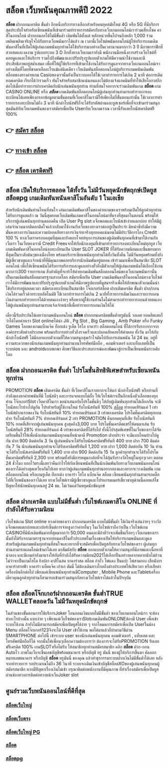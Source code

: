 # สล็อต  เว็บพนันคุณภาพดีปี 2022

**สล็อต** ฝากถอนเครดิต ขั้นต่ำ  อีกหนึ่งบริการทางเลือกสำหรับคนยุคสมัยใหม่ 4G หรือ 5G ที่มีบริการสุดประทับใจสำหรับเซียนพนันที่เข้ามาร่วมทำรายการสมัครกับทางเว็บเกมออนไลน์เราร่วมเสี่ยงโชค คาสิโนออนไลน์ ฝากถอนออโต้ไม่มีขั้นต่ำ เดิมพันได้ตั้งแต่ หลักหน่วยขึ้นไปจนถึงหลัก 1,000 ร่วมเพลิดเพลินเจริญใจไปกับทางเว็บพนันเราได้แล้ว ณ เวลานี้เว็บไซต์พนันออนไลน์ผู้ให้บริการเกมเดิมพันคาสิโนที่เปิดให้ผู้เล่นเกมพนันทุกท่านได้ใช้บริการมาอย่างเป็นเวลานานมากกว่า 3 ปี มีภาพกราฟิกที่สวยสดและงดงาม รูปแบบระบบ 3 D
อีกทั้งทางเว็บเกมเรายังมี พนักงานมือหนึ่งการสร้างเว็บไซต์ที่คอยดูแลและให้บริการ  รวมไปถึงพัฒนาและปรับปรุงรูปแบบตัวเกมให้มีความน่าใช้งานและมีประสิทธิภาพอยู่สม่ำเสมอ เพื่อที่ให้ผู้ใช้บริการที่เข้ามาใช้งานได้รับการดูแลจากทางเว็บเกมออนไลน์เราอย่างเต็มที่โดยที่ขาดเหลืออะไรแม้แต่นิดเดียว เว็บเดิมพันสล็อตออนไลน์ผู้บริการเกมพนันเดิมพันสล็อตของทางค่ายเกม Casioของเรานั้นยังเป็นระบบออโต้ใช้เวลาทำรายการไม่เกิน 2 นาที ต่อการเติมยอดเครดิต เรียกได้ว่ารวดเร็ว ทันใจสำหรับสมาชิกแน่นอนและไม่ต้องแจ้งแอดมินที่ทำให้เสียโอกาสอีกต่อไปเมื่อทำรายการฝากเครดิตกับนักเล่นพนันทุกท่าน
ท่านที่สนใจอยากจะร่วมเดิมพันเกม **สล็อต** เกม CASINO ONLINE หรือ ***สล็อต*** เกมเดิมพันสล็อตออนไลน์ผู้เล่นทุกท่านสามารถทำรายการลงทะเบียนได้เลยเพียงกรอกข้อมูลตามขั้นตอนที่เว็บคาสิโนเรามีให้เพียงไม่กี่ขั้นตอนเท่านั้น ใช้เวลาการทำรายการลงทะเบียนไม่ถึง 3 นาที นักล่าโบนัสฟรีก็จะได้รับรหัสผ่านและยูสเซอร์เพื่อที่จะเข้ามาร่วมสนุกสุดมันส์กับเว็บเกมพนันของเราสมัครเพื่อเปิด Userกับเว็บเกมเราณ เวลานี้รับเลยโบนัสเครดิตฟรี 100%

## 👉 [สมัคร สล็อต](https://archa888.com/)
## 👉 [ทางเข้า สล็อต](https://archa888.com/)
## 👉 [สล็อต เครดิตฟรี](https://archa888.com/)

## สล็อต เปิดให้บริการตลอด ได้ทั้งวัน ไม่มีวันหยุดนักขัตฤกษ์เปิดยูส สล็อตpg เกมเดิมพันพนันคาสิโนอันดับ 1 ในเอเชีย

สำหรับนักเดิมพันท่านไหนที่สนใจ เล่นเกมเดิมพันคาสิโนของค่ายเกมของเราพร้อมเปิดให้ลูกค้าทุกท่านได้รับการดูแลแล้ว ณ วันนี้สุดยอดเว็บเดิมพันเกมคาสิโนออนไลน์มาที่แรงที่สุดมาในตอนนี้ พร้อมให้บริการผู้เล่นพนันทุกท่านตลอดคืน เปิด User Pg slot แจ็กพอตและโบนัสเข้าง่ายแตกบ่อย ทำให้มีผู้เล่นจำนวนมากติดอกติดใจแล้วกลับมาใช้งานกับเว็บของทางเราต่ออยู่เป็นประจำ มิหนำซ้ำยังมีความมั่นคงทางการเงินและความปลอดภัยทางการเงินจ่ายจริงทุกยอดแน่นอนไม่มีประวัติการโกง Credit 100 % ทางเว็บเราครอบคลุมที่สุดและยังตอบโจทย์ทุกการเล่นของผู้เดิมพันทุกคนที่เข้ามาใช้งานกับเว็บเรา
ในเว็บของเรามี Credit Freeแจกให้กับนักลงทุนที่เข้ามาทำรายการลงทะเบียนใหม่ทุกยูส เว็บเกมเดิมพันคาสิโนออนไลน์ลงทะเบียนเปิด User SLOT JOKER ที่ได้รับความนิยมและชื่นชอบมากที่สุดเป็นระดับต้นๆของเมืองไทย พร้อมบริการเซียนพนันทุกท่านได้ทั้งวันทั้งคืน ไม่มีวันหยุดพร้อมทั้งยังมีผู้เชี่ยวชาญและเจ้าหน้าที่ที่มีคุณภาพคอยบริการนักเดิมพันอยู่ตลอด เข้าร่วมมาเพื่อเป็นสมาชิก SLOT ออนไลน์ เพื่อให้เซียนพนันได้รับการบริการและดูแลอย่างทั่วถึงมีตัวเกมให้ผู้เล่นเกมพนันได้เลือกใช้งานมากกว่า300 รายการเกม
สิ่งสำคัญที่จะทำให้ค่ายเกมเดิมพันสล็อตออนไลน์ของเว็บเกมพนันเรานั้นเป็นเกมเดิมพันสล็อตมาตรฐานสากลโลก สมัครเพื่อเปิด User  เกมเดิมพันคาสิโนออนไลน์ทางเว็บไซต์เราได้มีการพัฒนาและปรับปรุงรูปแบบตัวเกมให้มีภาพรูปแบบที่ดูสมจจริงเพื่อให้ลักษณะตัวเกมนั้นน่าใช้บริการอยู่ตลอดเวลา สมัครลงทะเบียนเป็นสมาชิก โจ๊กเกอร์สล็อต ฝากเติมเครดิต ขั้นต่ำ ฝาก/ถอน เงินได้รวดเร็วด้วยระบบอัตโนมัติ ใช้เวลาทำรายการไม่เกิน 2 นาทีทั้งรายการเติมเงินและรายการถอนเงินสามารถทำรายการได้ด้วยตนเองง่ายๆ หรือหากผู้ใช้งานท่านใดไม่สามารถทำรายการถอนด้วยตนเองได้ผู้เล่นพนันทุกท่านสามารถแจ้งเจ้าหน้าที่เพื่อทำรายการถอนเงินให้ได้

เดี๋ยวนี้รับประกันได้เลยว่าเกมพนันออนไลน์ **สล็อต** ฝากถอนเครดิตขขั้นต่ำทรูมันนี่ วอเลท ยอดฮิตเลยก็ว่าได้โดยค่ายเรา Slot onlineได้นำ  Jili , Pg Slot , Big Gaming , Amb Poker หรือ Funky Games โลกของเกมแบ็กแจ๊ค ป๊อกเด้ง รูเล็ต ไฮโล บาคาร่า สล็อตออนไลน์ ที่ได้การรับรองจากจากองค์กรระดับต่างประเทศ พร้อมบริการอย่างทั่วถึงรวดเร็วและปลอดภัยคอยให้คำตอบ ทั้งวัน มาให้กับนักล่าโบนัสฟรี ได้มีออกแบบตัวเกมที่ให้ความสนุกสุดเร้าใจมันไปกับการเล่นพนัน ได้ 24 ชม. อยู่ที่ความสะดวกของนักเล่นเกมพนันทุกท่านผ่านบนโทรศัพท์มือถือ , คอมพิวเตอร์ และแท็บเลตที่เป็นระบบios และ androidแบบพกพา ศึกษาวิธีและประสบการณ์และพัฒนาสู่การเป็นเซียนพนันระบดับโลก

## สล็อต ฝากถอนเครดิต ขั้นต่ำ โปรโมชั่นสิทธิพิเศษสำหรับเซียนพนันทุกท่าน

 PROMOTION  **สล็อต** เติมเครดิต ขั้นต่ำ ที่เว็บคาสิโนเราอยากจะให้แก่  นักล่าโบนัสฟรี หรือท่านที่กำลังมองหาค่ายพนันที่มี โบนัสดีๆ และการแจกแบบไม่กั๊ก ให้เว็บไซต์เราเป็นอีกหนึ่งตัวเลือกของทุกท่าน โจ๊กเกอร์Slot เว็บคาสิโนเรา ขอนำเสนอกับโปรโมชั่นดีๆ ให้กับผู้เดิมพันทุกท่านได้เลือกกัน จะมีโบนัสอะไรบ้างไปดูกัน
โปรสำหรับผู้ใช้งานใหม่ รับโบนัสทันที 100% [สล็อต](https://archa888.com/) ทำยอดเทิร์นแค่ 1 เท่า
โบนัสฝากแรกของวัน รับโบนัสทันที 10% ทำยอดเทิร์นแค่ 3 เท่าของเครดิต
โปรโมชั่นเครดิตทุกยอดฝาก รับโบนัสทันที 7% ทำยอดเทิร์นแค่ 2 เท่า
 PROMOTION คืนยอดทุนที่เสีย รับโบนัสทันที 10% ยอดที่เสียจากผู้เล่นพนันทุกคน สูงสุดถึง3,000 บาท
โปรโมชั่นเครดิตแชร์ให้คนมาเล่น รับโบนัสทันที 28% ทำยอดเทิร์นแค่ 4 เท่าของเครดิตที่ได้รับไป
ทั้งนี้โปรสุดพิเศษที่ในเว็บของเราได้จัดเตรียมขึ้นไว้ให้เพื่อนักเล่นเกมพนันทุกคนที่หน้าตาดี  Promotion ฝากประจำ จะมีแบบไหนบ้างไปดูกัน
ฝาก 900 ติดต่อกัน 3 วัน ผู้เล่นพนันจะได้รับโบนัสเครดิตฟรีทันที 400 บาท
ฝาก 700 ติดต่อกัน 7 วัน นักเล่นพนันทุกท่านจะได้รับเครดิตฟรีทันที 1,200 บาท
ฝาก 1,000 ติดต่อกัน 10 วัน ท่านจะได้รับโบนัสเครดิตฟรีทันที 1,400 บาท
ฝาก 900 ติดต่อกัน 15 วัน ลูกค้าทุกท่านจะได้รับโปรโมชั่นเครดิตฟรีทันที 2,300 บาท
พร้อมทั้งยังมีการหมุนกงล้อที่จะได้ลุ้นรับรางวัลใหญ่ในทุกๆเวลา ตลอด 24 ชั่วโมง บอกไว้ตรงนี้เลยว่าคืนกำไรให้กับเซียนพนันที่เป็นนักเดิมพันกับทางเว็บเกมพนันออนไลน์ของเราได้อย่างสุดเหวี่ยงกันไปเลย หากว่าผู้เล่นเกมพนันทุกท่านอยากลองและอยากจะวางเดิมพัน เกมสล็อตออนไลน์ หรือเกมรูเล็ต  ป๊อกเด้ง บาคาร่า ไฮโล แบ็กแจ๊ค สล็อต เซียนพนันทุกท่านสามารถคลิ๊กไปที่เว็บพนันของเราได้เลย ทางเว็บไซต์เรามีผู้เชี่ยวชาญและโปรแกรมเมอร์เชี่ยวชาญด้านนี้คอยแก้ไขปัญหาให้นักพนันทุกคนอยู่ 24 ชม. ไม่เว้นแต่วันหยุดนักขัตฤกษ์

## สล็อต ฝากเครดิต แบบไม่มีขั้นต่ำ  เว็บไซต์เกมคาสิโน ONLINE ที่กำลังได้รับความนิยม

เว็บไซต์เกม Slot online ทางค่ายของเรา ฝากถอนเครดิต แบบไม่มีขั้นต่ำ ได้เงินจริงเล่นง่ายๆ รางวัลแจ็กพอตแตกบ่อยและเปอร์เซ็นต์การจ่ายสูงกว่าค่ายอื่นๆ ในเว็บไซต์เราถือว่าเป็น เว็บไซต์เกม CASINOที่มีนักเดิมพันมากที่สุดมากกว่า 50,000 คนและมีถ้าทีว่าจะเพิ่มขึ้นเรื่อยๆ เว็บเกมของเรานั้นยังได้รับจากมาตราฐานจากบ่อนคาสิโนทั่วประเทศในเรื่องของเปิดให้บริการเกมพนันและดูแล สำหรับผู้เล่นเกมพนันทุกท่านที่สนใจและอยากที่จะสมัครเพื่อเปิดยูสกับทางเว็บไซต์ของเรา ผู้เล่นทุกท่านสามารถแอดไลน์เข้ามาได้เลย
	มาสัมผัสกับ **สล็อต** ออกแบบตัวเกมให้ความสนุกที่มีภาพและเนื้อหาที่น่าลอง และมีเกมกำลังมาแรงให้กับที่กำลังได้รับความนิยม2021ได้เลือกปั่นอย่างหลากหลายนับไม่ถ้วน  ไม่ว่าจะเป็นเกมไฮโล ยิงปลา คาสิโนสด บาคาร่าสด สล็อต กำถั่ว ไพ่แคง ปั่นแปะ ไพ่สามกอง เสือมังกร บาคาร่าสายฟ้า บาคาร่า แบ็คแจ๊ค เก้าเก ดัมมี่ ไม่ต้องเดินทางไกลถึงต่างประเทศให้เสียเวลา หรือเสียค่าเครื่องบินอีกต่อไป เพียงแค่เซียนพนันทุกท่านมีComputer , Mobile Phone และTabletเครื่องเดียวคุณลูกค้าทุกท่านก็สามารถเข้ามาร่วมสนุกกัลทางเว็บไซต์เราได้แล้วในปัจจุบัน

## สล็อต สล็อตโจ๊กเกอร์ฝากถอนเครดิต ขั้นต่ำTRUE WALLETตลอดวัน ไม่มีวันหยุดนักขัตฤกษ์

ในส่วนของขั้นตอนการใช้บริการJoker โอนถอนเงินแบบไม่มีขั้นต่ำ ของเว็บเกมออนไลน์เรา จะต้องทำอะไรบ้างนั้น แบบง่าย ๆ เพียงแค่เว็บไซต์ของเราSlotเกมเดิมพันONLONEต้องมี User เพื่อเข้าระบบใช้งาน ถ้ายังไม่มีสามารถสมัครเพื่อเปิดยูสได้ง่าย ๆ จากโหมดการสมัครเพื่อเปิด Userในช่อง Menu สล็อตโจ๊กเกอร์123จึงจะได้ User เข้าใช้งาน พอได้มาแล้วก็ทำตามวิธีผ่าน SMARTPHONE ต่อไปนี้
เข้าระบบ user  ของนักเล่นพนันทุกคน คอมพิวเตอร์ , แท็บเลต และโทรศัพท์มือถือก็ได้
จากนั้นให้เพื่อนๆเลือกความต้องการว่า ต้องการจะได้รับPROMOTION รับเลยฟรีเครดิต 100% เกมSLOTหรือไม่รับ
ให้สมาชิกทุกท่านสมัครสมาชิก คลิก **สล็อต** ฝาก-ถอน Autoไว ภาพในเว็บจะขึ้นเลขบัญชีพร้อมธนาคาร หรือบัญชี ทรู มันนี่ ของผู้ให้บริการขึ้นมา
คัดลอกหมายเลขธนาคาร หรือบัญชี **สล็อต** ทรูมันนี่ ของคุณ แล้วทำธุรกรรมระบบฝากเงินไม่มีขั้นต่ำได้เลย
หลังจากทำรายการ รอประมาณไม่ถึง 36 วินาที ระบบจะเติมเงินเข้าบัญชีสล็อตXOของผู้เล่นพนันทุกคนผู้สมัครสมาชิก
หากมีปัญหาเรื่องเงินไม่เข้า กรุณาติดต่อพนักงานที่มีคุณภาพ ที่ทำเรื่องสมัครเพื่อเปิดยูสผ่านช่องทางการติดต่อทางหน้าเว็บJoker slot

## ศูนย์รวมเว็บพนันออนไลน์ที่ดีที่สุด

### [สล็อตเว็บใหญ่](https://archa888.com/)
### [สล็อตเว็บตรง](https://slot168boy.com/)
### [สล็อตเว็บใหญ่ PG](https://archa888.com/)
### [สล็อต](https://atom.io/themes/%E0%B8%AA%E0%B8%A5%E0%B9%87%E0%B8%AD%E0%B8%95%E3%80%90%E0%B9%80%E0%B8%A7%E0%B9%87%E0%B8%9A%20%E0%B8%AA%E0%B8%A5%E0%B9%87%E0%B8%AD%E0%B8%95%20%E0%B8%AD%E0%B8%AD%E0%B8%99%E0%B9%84%E0%B8%A5%E0%B8%99%E0%B9%8C%20%E0%B8%AD%E0%B8%B1%E0%B8%99%E0%B8%94%E0%B8%B1%E0%B8%9A%201%E3%80%91)
### [สล็อตpg](https://atom.io/themes/%E0%B8%AA%E0%B8%A5%E0%B9%87%E0%B8%AD%E0%B8%95pg%E3%80%90pg%20slot%201%20%E0%B8%9A%E0%B8%B2%E0%B8%97%E3%80%91)
